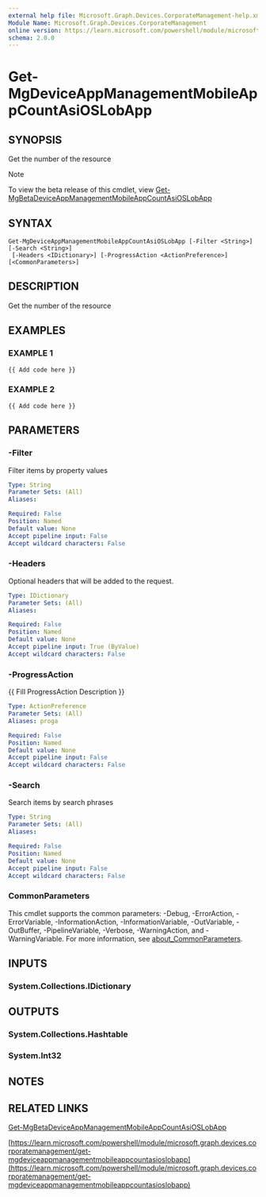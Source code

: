 ```yaml
---
external help file: Microsoft.Graph.Devices.CorporateManagement-help.xml
Module Name: Microsoft.Graph.Devices.CorporateManagement
online version: https://learn.microsoft.com/powershell/module/microsoft.graph.devices.corporatemanagement/get-mgdeviceappmanagementmobileappcountasioslobapp
schema: 2.0.0
---
```


# Get-MgDeviceAppManagementMobileAppCountAsiOSLobApp

## SYNOPSIS
Get the number of the resource

> [!NOTE]
> To view the beta release of this cmdlet, view [Get-MgBetaDeviceAppManagementMobileAppCountAsiOSLobApp](/powershell/module/Microsoft.Graph.Beta.Devices.CorporateManagement/Get-MgBetaDeviceAppManagementMobileAppCountAsiOSLobApp?view=graph-powershell-beta)

## SYNTAX

```
Get-MgDeviceAppManagementMobileAppCountAsiOSLobApp [-Filter <String>] [-Search <String>]
 [-Headers <IDictionary>] [-ProgressAction <ActionPreference>] [<CommonParameters>]
```

## DESCRIPTION
Get the number of the resource

## EXAMPLES

### EXAMPLE 1
```
{{ Add code here }}
```

### EXAMPLE 2
```
{{ Add code here }}
```

## PARAMETERS

### -Filter
Filter items by property values

```yaml
Type: String
Parameter Sets: (All)
Aliases:

Required: False
Position: Named
Default value: None
Accept pipeline input: False
Accept wildcard characters: False
```

### -Headers
Optional headers that will be added to the request.

```yaml
Type: IDictionary
Parameter Sets: (All)
Aliases:

Required: False
Position: Named
Default value: None
Accept pipeline input: True (ByValue)
Accept wildcard characters: False
```

### -ProgressAction
{{ Fill ProgressAction Description }}

```yaml
Type: ActionPreference
Parameter Sets: (All)
Aliases: proga

Required: False
Position: Named
Default value: None
Accept pipeline input: False
Accept wildcard characters: False
```

### -Search
Search items by search phrases

```yaml
Type: String
Parameter Sets: (All)
Aliases:

Required: False
Position: Named
Default value: None
Accept pipeline input: False
Accept wildcard characters: False
```

### CommonParameters
This cmdlet supports the common parameters: -Debug, -ErrorAction, -ErrorVariable, -InformationAction, -InformationVariable, -OutVariable, -OutBuffer, -PipelineVariable, -Verbose, -WarningAction, and -WarningVariable. For more information, see [about_CommonParameters](http://go.microsoft.com/fwlink/?LinkID=113216).

## INPUTS

### System.Collections.IDictionary
## OUTPUTS

### System.Collections.Hashtable
### System.Int32
## NOTES

## RELATED LINKS
[Get-MgBetaDeviceAppManagementMobileAppCountAsiOSLobApp](/powershell/module/Microsoft.Graph.Beta.Devices.CorporateManagement/Get-MgBetaDeviceAppManagementMobileAppCountAsiOSLobApp?view=graph-powershell-beta)

[https://learn.microsoft.com/powershell/module/microsoft.graph.devices.corporatemanagement/get-mgdeviceappmanagementmobileappcountasioslobapp](https://learn.microsoft.com/powershell/module/microsoft.graph.devices.corporatemanagement/get-mgdeviceappmanagementmobileappcountasioslobapp)




